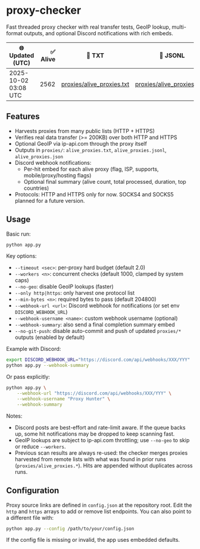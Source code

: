 # proxy-checker
Fast threaded proxy checker with real transfer tests, GeoIP lookup, multi-format outputs, and optional Discord notifications with rich embeds.

<!-- PROXY_STATUS:START -->
| 🌐 Updated (UTC) | ✅ Alive | 📄 TXT | 📜 JSONL | 📦 Size (TXT/JSONL) |
|---|---:|---|---|---|
| 2025-10-02 03:08 UTC | 2562 | [proxies/alive_proxies.txt](proxies/alive_proxies.txt) | [proxies/alive_proxies.jsonl](proxies/alive_proxies.jsonl) | 49.3KB / 494.8KB |
<!-- PROXY_STATUS:END -->

## Features
- Harvests proxies from many public lists (HTTP + HTTPS)
- Verifies real data transfer (>= 200KB) over both HTTP and HTTPS
- Optional GeoIP via ip-api.com through the proxy itself
- Outputs in `proxies/`: `alive_proxies.txt`, `alive_proxies.jsonl`, `alive_proxies.json`
- Discord webhook notifications:
	- Per-hit embed for each alive proxy (flag, ISP, supports, mobile/proxy/hosting flags)
	- Optional final summary (alive count, total processed, duration, top countries)
 - Protocols: HTTP and HTTPS only for now. SOCKS4 and SOCKS5 planned for a future version.

## Usage

Basic run:

```bash
python app.py
```

Key options:

- `--timeout <sec>`: per-proxy hard budget (default 2.0)
- `--workers <n>`: concurrent checks (default 1000, clamped by system caps)
- `--no-geo`: disable GeoIP lookups (faster)
- `--only http|https`: only harvest one protocol list
- `--min-bytes <n>`: required bytes to pass (default 204800)
- `--webhook-url <url>`: Discord webhook for notifications (or set env `DISCORD_WEBHOOK_URL`)
- `--webhook-username <name>`: custom webhook username (optional)
- `--webhook-summary`: also send a final completion summary embed
- `--no-git-push`: disable auto-commit and push of updated `proxies/*` outputs (enabled by default)

Example with Discord:

```bash
export DISCORD_WEBHOOK_URL="https://discord.com/api/webhooks/XXX/YYY"
python app.py --webhook-summary
```

Or pass explicitly:

```bash
python app.py \
	--webhook-url "https://discord.com/api/webhooks/XXX/YYY" \
	--webhook-username "Proxy Hunter" \
	--webhook-summary
```

Notes:
- Discord posts are best-effort and rate-limit aware. If the queue backs up, some hit notifications may be dropped to keep scanning fast.
- GeoIP lookups are subject to ip-api.com throttling; use `--no-geo` to skip or reduce `--workers`.
 - Previous scan results are always re-used: the checker merges proxies harvested from remote lists with what was found in prior runs (`proxies/alive_proxies.*`). Hits are appended without duplicates across runs.

## Configuration

Proxy source links are defined in `config.json` at the repository root. Edit the `http` and `https` arrays to add or remove list endpoints. You can also point to a different file with:

```bash
python app.py --config /path/to/your/config.json
```

If the config file is missing or invalid, the app uses embedded defaults.

